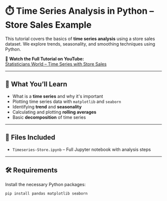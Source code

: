 # ⏱️ Time Series Analysis in Python – Store Sales Example

This tutorial covers the basics of **time series analysis** using a store sales dataset. We explore trends, seasonality, and smoothing techniques using Python.

🔗 **Watch the Full Tutorial on YouTube:**  
[Statisticians World – Time Series with Store Sales](https://www.youtube.com/watch?v=1CAR7jqR2j4&list=PLfcufuzG7Jtdp8OeMCpvGB1moLLsYCOH9&index=6)

---

## 📌 What You’ll Learn

- What is a **time series** and why it's important
- Plotting time series data with `matplotlib` and `seaborn`
- Identifying **trend** and **seasonality**
- Calculating and plotting **rolling averages**
- Basic **decomposition** of time series

---

## 📁 Files Included

- `Timeseries-Store.ipynb` – Full Jupyter notebook with analysis steps

---

## 🛠️ Requirements

Install the necessary Python packages:

```bash
pip install pandas matplotlib seaborn

